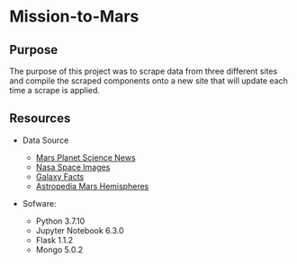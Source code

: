 # Mission-to-Mars

## Purpose
The purpose of this project was to scrape data from three different sites and compile the scraped components onto a new site that will update each time a scrape is applied.

## Resources
- Data Source
  - [Mars Planet Science News](https://redplanetscience.com/)
  - [Nasa Space Images](https://spaceimages-mars.com)
  - [Galaxy Facts](https://galaxyfacts-mars.com)
  - [Astropedia Mars Hemispheres](https://marshemispheres.com)

- Sofware:
  - Python 3.7.10
  - Jupyter Notebook 6.3.0
  - Flask 1.1.2
  - Mongo 5.0.2

